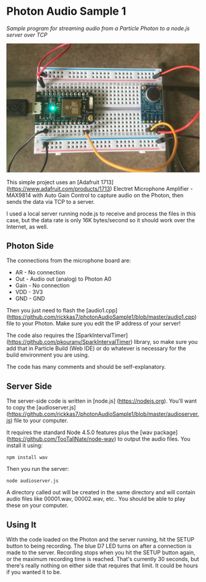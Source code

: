 # Photon Audio Sample 1
*Sample program for streaming audio from a Particle Photon to a node.js server over TCP*

![Prototype Image](image.jpg)

This simple project uses an [Adafruit 1713] (https://www.adafruit.com/products/1713) Electret Microphone Amplifier - MAX9814 with Auto Gain Control to capture audio on the Photon, then sends the data via TCP to a server.

I used a local server running node.js to receive and process the files in this case, but the data rate is only 16K bytes/second so it should work over the Internet, as well.

## Photon Side

The connections from the microphone board are:

* AR   - No connection
* Out  - Audio out (analog) to Photon A0
* Gain - No connection
* VDD  - 3V3
* GND  - GND

Then you just need to flash the [audio1.cpp] (https://github.com/rickkas7/photonAudioSample1/blob/master/audio1.cpp) file to your Photon. Make sure you edit the IP address of your server! 

The code also requires the [SparkIntervalTimer] (https://github.com/pkourany/SparkIntervalTimer) library, so make sure you add that in Particle Build (Web IDE) or do whatever is necessary for the build environment you are using.

The code has many comments and should be self-explanatory.


## Server Side

The server-side code is written in [node.js] (https://nodejs.org). You'll want to copy the [audioserver.js] (https://github.com/rickkas7/photonAudioSample1/blob/master/audioserver.js) file to your computer. 

It requires the standard Node 4.5.0 features plus the [wav package] (https://github.com/TooTallNate/node-wav) to output the audio files. You install it using:

```
npm install wav
```

Then you run the server:

```
node audioserver.js
```

A directory called out will be created in the same directory and will contain audio files like 00001.wav, 00002.wav, etc.. You should be able to play these on your computer.


## Using It

With the code loaded on the Photon and the server running, hit the SETUP button to being recording. The blue D7 LED turns on after a connection is made to the server. Recording stops when you hit the SETUP button again, or the maximum recording time is reached. That's currently 30 seconds, but there's really nothing on either side that requires that limit. It could be hours if you wanted it to be.


